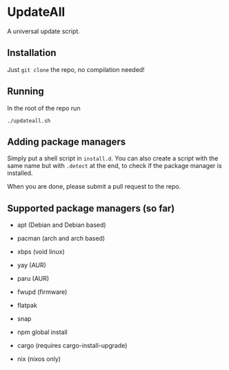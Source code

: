 # UpdateAll

A universal update script.

## Installation

Just ``git clone`` the repo, no compilation needed!

## Running

In the root of the repo run

```
./updateall.sh
```

## Adding package managers

Simply put a shell script in ``install.d``. You can also create a script with the same name but with ``.detect`` at the end, to check if the package manager is installed.

When you are done, please submit a pull request to the repo.

## Supported package managers (so far)

- apt (Debian and Debian based)

- pacman (arch and arch based)

- xbps (void linux)

- yay (AUR)

- paru (AUR)

- fwupd (firmware)

- flatpak

- snap

- npm global install

- cargo (requires cargo-install-upgrade)

- nix (nixos only)
